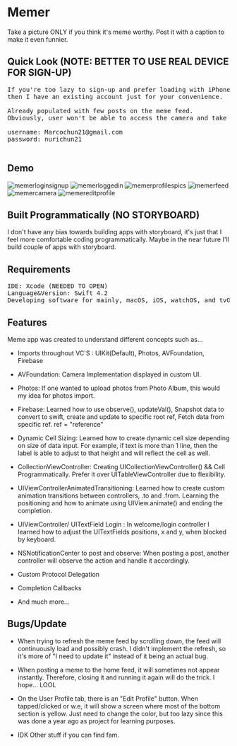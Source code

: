 # Memer 

Take a picture ONLY if you think it's meme worthy. Post it with a caption to make it even funnier.

## Quick Look (NOTE: BETTER TO USE REAL DEVICE FOR SIGN-UP)

<pre>
If you're too lazy to sign-up and prefer loading with iPhone simulator instead of using a real device 
then I have an existing account just for your convenience.  

Already populated with few posts on the meme feed. 
Obviously, user won't be able to access the camera and take a picture unless one has a real device to take it with.

username: Marcochun21@gmail.com 
password: nurichun21

</pre>

## Demo

![memerloginsignup](https://user-images.githubusercontent.com/36717095/51081106-f1046700-16b5-11e9-9353-6851f5b61297.gif)
![memerloggedin](https://user-images.githubusercontent.com/36717095/51081107-f2ce2a80-16b5-11e9-9167-7329e332d0d7.gif)
![memerprofilespics](https://user-images.githubusercontent.com/36717095/51081108-f5c91b00-16b5-11e9-9c60-d4d46a7913bb.gif)
![memerfeed](https://user-images.githubusercontent.com/36717095/51081109-f8c40b80-16b5-11e9-9d25-191fbb6e89cc.gif)
![memercamera](https://user-images.githubusercontent.com/36717095/51081110-fa8dcf00-16b5-11e9-82ad-c2e4be5768d5.gif)
![memereditprofile](https://user-images.githubusercontent.com/36717095/51081111-fc579280-16b5-11e9-868a-5735bda8d6b3.gif)

## Built Programmatically (NO STORYBOARD)

I don't have any bias towards building apps with storyboard, it's just that I feel more comfortable coding programmatically. 
Maybe in the near future I'll build couple of apps with storyboard.

## Requirements

<pre>
IDE: Xcode (NEEDED TO OPEN)
Language&Version: Swift 4.2 
Developing software for mainly, macOS, iOS, watchOS, and tvOS.
</pre>

## Features

Meme app was created to understand different concepts such as...

- Imports throughout VC'S : UIKit(Default), Photos, AVFoundation, Firebase 

- AVFoundation: Camera Implementation displayed in custom UI.

- Photos: If one wanted to upload photos from Photo Album, this would my idea for photos import.
 
- Firebase: Learned how to use observe(), updateVal(), Snapshot data to convert to swift, create and update to specific root ref, Fetch data from specific ref. ref = "reference" 

- Dynamic Cell Sizing: Learned how to create dynamic cell size depending on size of data input. For example, if text is more than 1 line, then the label is able to adjust to that height and will reflect the cell as well.

- CollectionViewController: Creating UICollectionViewController() && Cell Programmatically. Prefer it over UITableViewController due to flexibility.

- UIViewControllerAnimatedTransitioning: Learned how to create custom animation transitions between controllers, .to and .from. Learning the positioning and how to animate using UIView.animate() and ending the completion.

- UIViewController/ UITextField Login : In welcome/login controller I learned how to adjust the UITextFields positions, x and y, when blocked by keyboard. 

- NSNotificationCenter to post and observe: When posting a post, another controller will observe the action and handle it accordingly. 

- Custom Protocol Delegation

- Completion Callbacks

- And much more...

## Bugs/Update

- When trying to refresh the meme feed by scrolling down, the feed will continuously load and possibly crash. 
I didn't implement the refresh, so it's more of "I need to update it" instead of it being an actual bug. 

- When posting a meme to the home feed, it will sometimes not appear instantly. Therefore, closing it and running it again will do the trick. I hope... LOOL

- On the User Profile tab, there is an "Edit Profile" button. When tapped/clicked or w.e, it will show a screen where
most of the bottom section is yellow. Just need to change the color, but too lazy since this was done a year ago as project for learning purposes. 

- IDK Other stuff if you can find fam.






